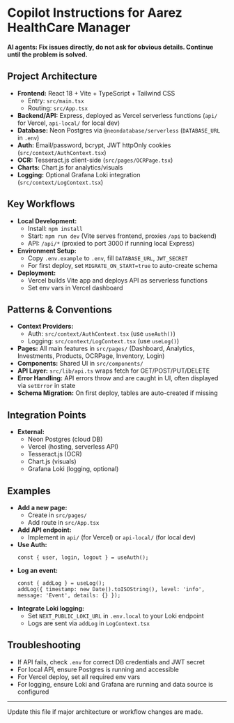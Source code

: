 # Copilot Instructions for Aarez HealthCare Manager

**AI agents: Fix issues directly, do not ask for obvious details. Continue until the problem is solved.**

## Project Architecture
- **Frontend:** React 18 + Vite + TypeScript + Tailwind CSS
  - Entry: `src/main.tsx`
  - Routing: `src/App.tsx`
- **Backend/API:** Express, deployed as Vercel serverless functions (`api/` for Vercel, `api-local/` for local dev)
- **Database:** Neon Postgres via `@neondatabase/serverless` (`DATABASE_URL` in `.env`)
- **Auth:** Email/password, bcrypt, JWT httpOnly cookies (`src/context/AuthContext.tsx`)
- **OCR:** Tesseract.js client-side (`src/pages/OCRPage.tsx`)
- **Charts:** Chart.js for analytics/visuals
- **Logging:** Optional Grafana Loki integration (`src/context/LogContext.tsx`)

## Key Workflows
- **Local Development:**
  - Install: `npm install`
  - Start: `npm run dev` (Vite serves frontend, proxies `/api` to backend)
  - API: `/api/*` (proxied to port 3000 if running local Express)
- **Environment Setup:**
  - Copy `.env.example` to `.env`, fill `DATABASE_URL`, `JWT_SECRET`
  - For first deploy, set `MIGRATE_ON_START=true` to auto-create schema
- **Deployment:**
  - Vercel builds Vite app and deploys API as serverless functions
  - Set env vars in Vercel dashboard

## Patterns & Conventions
- **Context Providers:**
  - Auth: `src/context/AuthContext.tsx` (use `useAuth()`)
  - Logging: `src/context/LogContext.tsx` (use `useLog()`)
- **Pages:** All main features in `src/pages/` (Dashboard, Analytics, Investments, Products, OCRPage, Inventory, Login)
- **Components:** Shared UI in `src/components/`
- **API Layer:** `src/lib/api.ts` wraps fetch for GET/POST/PUT/DELETE
- **Error Handling:** API errors throw and are caught in UI, often displayed via `setError` in state
- **Schema Migration:** On first deploy, tables are auto-created if missing

## Integration Points
- **External:**
  - Neon Postgres (cloud DB)
  - Vercel (hosting, serverless API)
  - Tesseract.js (OCR)
  - Chart.js (visuals)
  - Grafana Loki (logging, optional)

## Examples
- **Add a new page:**
  - Create in `src/pages/`
  - Add route in `src/App.tsx`
- **Add API endpoint:**
  - Implement in `api/` (for Vercel) or `api-local/` (for local dev)
- **Use Auth:**
  ```tsx
  const { user, login, logout } = useAuth();
  ```
- **Log an event:**
  ```tsx
  const { addLog } = useLog();
  addLog({ timestamp: new Date().toISOString(), level: 'info', message: 'Event', details: {} });
  ```
- **Integrate Loki logging:**
  - Set `NEXT_PUBLIC_LOKI_URL` in `.env.local` to your Loki endpoint
  - Logs are sent via `addLog` in `LogContext.tsx`

## Troubleshooting
- If API fails, check `.env` for correct DB credentials and JWT secret
- For local API, ensure Postgres is running and accessible
- For Vercel deploy, set all required env vars
- For logging, ensure Loki and Grafana are running and data source is configured

---
Update this file if major architecture or workflow changes are made.
